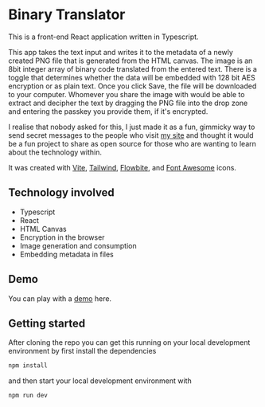 # Binary Translator

This is a front-end React application written in Typescript.

This app takes the text input and writes it to the metadata of a newly created PNG file that is generated from the HTML canvas. The image is an 8bit integer array of binary code translated from the entered text. There is a toggle that determines whether the data will be embedded with 128 bit AES encryption or as plain text. Once you click Save, the file will be downloaded to your computer. Whomever you share the image with would be able to extract and decipher the text by dragging the PNG file into the drop zone and entering the passkey you provide them, if it's encrypted.

I realise that nobody asked for this, I just made it as a fun, gimmicky way to send secret messages to the people who visit [my site](alifeinbinary.com) and thought it would be a fun project to share as open source for those who are wanting to learn about the technology within.

It was created with [Vite](https://github.com/vitejs/vite), [Tailwind](https://github.com/tailwindlabs/tailwindcss), [Flowbite](https://github.com/themesberg/flowbite), and [Font Awesome](https://github.com/FortAwesome/Font-Awesome) icons.

## Technology involved

- Typescript
- React
- HTML Canvas
- Encryption in the browser
- Image generation and consumption
- Embedding metadata in files

## Demo

You can play with a [demo](https://alifeinbinary.github.io/binary-translate/) here.

## Getting started

After cloning the repo you can get this running on your local development environment by first install the dependencies

```bash
npm install
```

and then start your local development environment with

```bash
npm run dev
```

